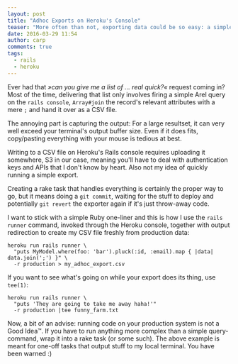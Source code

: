 ```yaml
---
layout: post
title: "Adhoc Exports on Heroku's Console"
teaser: "More often than not, exporting data could be so easy: a simple Ruby one-liner hacked into the production console and then copying its output. It's easy with redirecting the output of the Heroku console into a local export file."
date: 2016-03-29 11:54
author: carp
comments: true
tags:
  - rails
  - heroku
---
```


Ever had that _»can you give me a list of … real quick?«_ request coming in?
Most of the time, delivering that list only involves firing a simple Arel query
on the `rails console`, `Array#join` the record's relevant attributes with a
mere `;` and hand it over as a CSV file.

The annoying part is capturing the output: For a large resultset, it can very
well exceed your terminal's output buffer size. Even if it does fits,
copy/pasting everything with your mouse is tedious at best.

Writing to a CSV file on Heroku's Rails console requires uploading it
somewhere, S3 in our case, meaning you'll have to deal with authentication keys
and APIs that I don't know by heart. Also not my idea of quickly running a
simple export.

Creating a rake task that handles everything is certainly the proper way to go,
but it means doing a `git commit`, waiting for the stuff to deploy and potentially
`git revert` the exporter again if it's just throw-away code.

I want to stick with a simple Ruby one-liner and this is how I use the `rails
runner` command, invoked through the Heroku console, together with output
redirection to create my CSV file freshly from production data:

```shell
heroku run rails runner \
  "puts MyModel.where(foo: 'bar').pluck(:id, :email).map { |data| data.join(';') }" \
  -r production > my_adhoc_export.csv
```

If you want to see what's going on while your export does its thing, use `tee(1)`:

```shell
heroku run rails runner \
  "puts 'They are going to take me away haha!'"
  -r production |tee funny_farm.txt
```

Now, a bit of an advise: running code on your production system is not a Good Idea™.
If you have to run anything more complex than a simple query-command, wrap it into
a rake task (or some such). The above example is meant for one-off tasks that output
stuff to my local terminal. You have been warned :)
